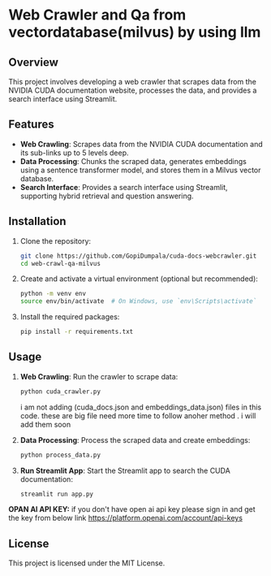 # Web Crawler and Qa from vectordatabase(milvus) by using llm

## Overview

This project involves developing a web crawler that scrapes data from the NVIDIA CUDA documentation website, processes the data, and provides a search interface using Streamlit.

## Features

- **Web Crawling**: Scrapes data from the NVIDIA CUDA documentation and its sub-links up to 5 levels deep.
- **Data Processing**: Chunks the scraped data, generates embeddings using a sentence transformer model, and stores them in a Milvus vector database.
- **Search Interface**: Provides a search interface using Streamlit, supporting hybrid retrieval and question answering.

## Installation

1. Clone the repository:
    ```sh
    git clone https://github.com/GopiDumpala/cuda-docs-webcrawler.git
    cd web-crawl-qa-milvus
    ```

2. Create and activate a virtual environment (optional but recommended):
    ```sh
    python -m venv env
    source env/bin/activate  # On Windows, use `env\Scripts\activate`
    ```

3. Install the required packages:
    ```sh
    pip install -r requirements.txt
    ```

## Usage

1. **Web Crawling**: Run the crawler to scrape data:
    ```sh
    python cuda_crawler.py
    ```
    i am not adding (cuda_docs.json and embeddings_data.json) files in this code. these are big file need more time to follow anoher method . i will add them soon

2. **Data Processing**: Process the scraped data and create embeddings:
    ```sh
    python process_data.py
    ```

3. **Run Streamlit App**: Start the Streamlit app to search the CUDA documentation:
    ```sh
    streamlit run app.py
    ```
**OPAN AI API KEY:**
if you don't have open ai api key please sign in and get the key from below link
https://platform.openai.com/account/api-keys

## License

This project is licensed under the MIT License.

